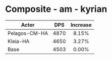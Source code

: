 # Composite - am - kyrian
| Actor | DPS | Increase |
|---|:---:|:---:|
|Pelagos-CM-HA|4870|8.15%|
|Kleia-HA|4650|3.27%|
|Base|4503|0.00%|

